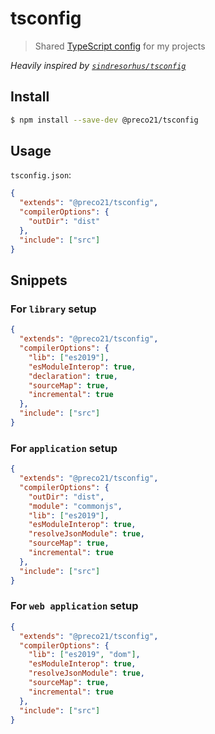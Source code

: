# tsconfig

> Shared [TypeScript config](https://www.typescriptlang.org/docs/handbook/tsconfig-json.html) for my projects

_Heavily inspired by [`sindresorhus/tsconfig`](https://github.com/sindresorhus/tsconfig)_

## Install

```bash
$ npm install --save-dev @preco21/tsconfig
```

## Usage

`tsconfig.json`:

```json
{
  "extends": "@preco21/tsconfig",
  "compilerOptions": {
    "outDir": "dist"
  },
  "include": ["src"]
}
```

## Snippets

### For `library` setup

```json
{
  "extends": "@preco21/tsconfig",
  "compilerOptions": {
    "lib": ["es2019"],
    "esModuleInterop": true,
    "declaration": true,
    "sourceMap": true,
    "incremental": true
  },
  "include": ["src"]
}
```

### For `application` setup

```json
{
  "extends": "@preco21/tsconfig",
  "compilerOptions": {
    "outDir": "dist",
    "module": "commonjs",
    "lib": ["es2019"],
    "esModuleInterop": true,
    "resolveJsonModule": true,
    "sourceMap": true,
    "incremental": true
  },
  "include": ["src"]
}
```

### For `web application` setup

```json
{
  "extends": "@preco21/tsconfig",
  "compilerOptions": {
    "lib": ["es2019", "dom"],
    "esModuleInterop": true,
    "resolveJsonModule": true,
    "sourceMap": true,
    "incremental": true
  },
  "include": ["src"]
}
```
